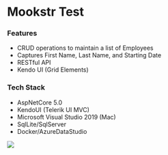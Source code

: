 # Mookstr Test

### Features
- CRUD operations to maintain a list of Employees
- Captures First Name, Last Name, and Starting Date
- RESTful API
- Kendo UI (Grid Elements)

### Tech Stack
- AspNetCore 5.0
- KendoUI (Telerik UI MVC)
- Microsoft Visual Studio 2019 (Mac)
- SqlLite/SqlServer 
- Docker/AzureDataStudio

![](https://upload.wikimedia.org/wikipedia/commons/thumb/e/ee/.NET_Core_Logo.svg/1024px-.NET_Core_Logo.svg.png?20210328084203)
